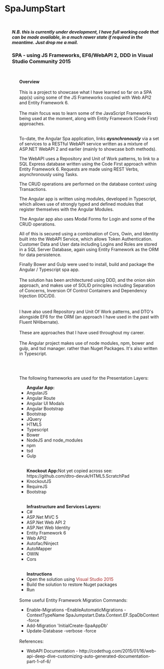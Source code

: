 # SpaJumpStart

</br>
<i><ul><strong>N.B. this is currently under development, I have full working code that can be made available, in a much rawer state if required in the meantime. Just drop me a mail.</strong>
</br></i>

<h3>SPA - using JS Frameworks, EF6/WebAPI 2, DDD in Visual Studio Community 2015</h3>
</br>
<ul><strong>Overview</strong>
</br></br>
This is a project to showcase what I have learned so far on a SPA app(s) using some of the JS Frameworks coupled with Web API2 and Entity Framework 6.
</br></br>
The main focus was to learn some of the JavaScript Frameworks being used at the moment, along with Entity Framework (Code First) approaches.
</br></br>

To-date, the Angular Spa application, links <strong><i>aysnchronously</i></strong> via a set of services to a RESTful WebAPI service written as a mixture of ASP.NET WebAPI 2 and earlier (mainly to showcase both methods).

The WebAPI uses a Repository and Unit of Work patterns, to link to a SQL Express database written using the Code First approach within Entity Framework 6. Requests are made using REST Verbs, asynchronously using Tasks.

The CRUD operations are performed on the database context using Transactions.

The Angular app is written using modules, developed in Typescript, which allows use of strongly typed and defined modules that register themselves with the Angular Modules.

The Angular app also uses Modal Forms for Login and some of the CRUD operations.

All of this is secured using a combination of Cors, Owin, and Identity built into the WebAPI Service, which allows Token Authentication.  Customer Data and User data including Logins and Roles are stored in a SQL Server Database, again using Entity Framework as the ORM for data persistence.

Finally Bower and Gulp were used to install, build and package the Angular / Typescript spa app.
</br>
</br>
The solution has been architectured using DDD, and the onion skin approach, and makes use of SOLID principles including Separation of Concerns, Inversion Of Control Containers and Dependency Injection (IOC/DI).  
</br></br>
I have also used Repository and Unit Of Work patterns, and DTO's alongside EF6 for the ORM (an approach I have used in the past with Fluent NHibernate).
</br></br>
These are approaches that I have used throughout my career.
</br></br>
The Angular project makes use of node modules, npm, bower and gulp, and tsd manager. rather than Nuget Packages. It's also written in Typescript.

</br></br>

The following frameworks are used for the Presentation Layers:
</br>
<ul><strong>Angular App:</strong>
<li>AngularJS</li>
<li>Angular Route</li>
<li>Angular UI Modals</li>
<li>Angular Bootstrap</li>
<li>Bootstrap</li>
<li>JQuery</li>
<li>HTML5</li>
<li>Typescript</li>
<li>Bower</li>
<li>NodeJS and node_modules</li>
<li>npm</li>
<li>tsd</li>
<li>Gulp</li>
</ul>
</br>
<ul><strong>Knockout App:</strong>Not yet copied across see: https://github.com/dtro-devuk/HTML5.ScratchPad 
<li>KnockoutJS</li>
<li>RequireJS</li>
<li>Bootstrap</li>
</ul>
</br>
<ul><strong>Infrastructure and Services Layers:</strong>
<li>C#</li>
<li>ASP.Net MVC 5</li>
<li>ASP.Net Web API 2</li>
<li>ASP.Net Web Identity</li>
<li>Entity Framework 6</li>
<li>Web API2</li>
<li>Autofac/Ninject</li>
<li>AutoMapper</li>
<li>OWIN</li>
<li>Cors</li>
</ul>
</br>
<ul><strong>Instructions</strong>
<li>Open the solution using <span style="color:brown">Visual Studio 2015</li>
<li>Build the solution to restore Nuget packages</li>
<li>Run</li>
</ul>

</br>
Some useful Entity Framework Migration Commands:
<ul>
<li>Enable-Migrations –EnableAutomaticMigrations -ContextTypeName SpaJumpstart.Data.Context.EF.SpaDbContext -force</li>
<li>Add-Migration 'InitialCreate-SpaAppDb'</li>
<li>Update-Database -verbose -force</li>
</ul>

</br>
References:
<ul>
<li>WebAPI Documentation - http://codethug.com/2015/01/16/web-api-deep-dive-customizing-auto-generated-documentation-part-1-of-6/</li>
</ul>
